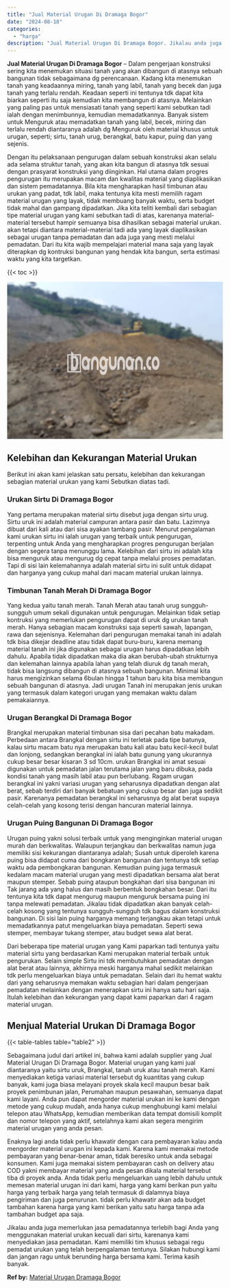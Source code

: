 ```yaml
---
title: "Jual Material Urugan Di Dramaga Bogor"
date: "2024-08-18"
categories: 
  - "harga"
description: "Jual Material Urugan Di Dramaga Bogor. Jikalau anda juga memerlukan jasa pemadatannya terlebih bagi Anda yang menggunakan material urukan kecuali dari sirtu,..."
---
```


**Jual Material Urugan Di Dramaga Bogor** – Dalam pengerjaan konstruksi sering kita menemukan situasi tanah yang akan dibangun di atasnya sebuah bangunan tidak sebagaimana dg perencanaan. Kadang kita menemukan tanah yang keadaannya miring, tanah yang labil, tanah yang becek dan juga tanah yang terlalu rendah. Keadaan seperti ini tentunya tdk dapat kita biarkan seperti itu saja kemudian kita membangun di atasnya. Melainkan yang paling pas untuk mensiasati tanah yang seperti kami sebutkan tadi ialah dengan menimbunnya, kemudian memadatkannya. Banyak sistem untuk Menguruk atau memadatkan tanah yang labil, becek, miring dan terlalu rendah diantaranya adalah dg Menguruk oleh material khusus untuk urugan, seperti; sirtu, tanah urug, berangkal, batu kapur, puing dan yang sejenis.

Dengan itu pelaksanaan pengurugan dalam sebuah konstruksi akan selalu ada selama struktur tanah, yang akan kita bangun di atasnya tdk sesuai dengan prasyarat konstruksi yang diinginkan. Hal utama dalam progres pengurugan itu merupakan macam dan kwalitas material yang diaplikasikan dan sistem pemadatannya. Bila kita mengharapkan hasil timbunan atau urukan yang padat, tdk labil, maka tentunya kita mesti memilih ragam material urugan yang layak, tidak membuang banyak waktu, serta budget tidak mahal dan gampang dipadatkan. Jika kita teliti kembali dari sebagian tipe material urugan yang kami sebutkan tadi di atas, karenanya material-material tersebut hampir semuanya bisa dihasilkan sebagai material urukan. akan tetapi diantara material-material tadi ada yang layak diaplikasikan sebagai urugan tanpa pemadatan dan ada juga yang mesti melalui pemadatan. Dari itu kita wajib mempelajari material mana saja yang layak diterapkan dg kontruksi bangunan yang hendak kita bangun, serta estimasi waktu yang kita targetkan.

{{< toc >}}

![Jual Material Urugan Di Dramaga Bogor](/images/jual-urugan-26.png)

## Kelebihan dan Kekurangan Material Urukan

Berikut ini akan kami jelaskan satu persatu, kelebihan dan kekurangan sebagian material urukan yang kami Sebutkan diatas tadi.

### Urukan Sirtu Di Dramaga Bogor

Yang pertama merupakan material sirtu disebut juga dengan sirtu urug. Sirtu uruk ini adalah material campuran antara pasir dan batu. Lazimnya dibuat dari kali atau dari sisa ayakan tambang pasir. Menurut pengalaman kami urukan sirtu ini ialah urugan yang terbaik untuk pengurugan, terpenting untuk Anda yang mengharapkan progres pengurugan berjalan dengan segera tanpa menunggu lama. Kelebihan dari sirtu ini adalah kita bisa menguruk atau mengurug dg cepat tanpa melalui proses pemadatan. Tapi di sisi lain kelemahannya adalah material sirtu ini sulit untuk didapat dan harganya yang cukup mahal dari macam material urukan lainnya.

### Timbunan Tanah Merah Di Dramaga Bogor

Yang kedua yaitu tanah merah. Tanah Merah atau tanah urug sungguh-sungguh umum sekali digunakan untuk pengurugan. Melainkan tidak setiap kontruksi yang memerlukan pengurugan dapat di uruk dg urukan tanah merah. Hanya sebagian macam konstruksi saja seperti sawah, lapangan, rawa dan sejenisnya. Kelemahan dari pengurugan memakai tanah ini adalah tdk bisa dikejar deadline atau tidak dapat buru-buru, karena memang material tanah ini jika digunakan sebagai urugan harus dipadatkan lebih dahulu. Apabila tidak dipadatkan maka dia akan berubah-ubah strukturnya dan kelemahan lainnya apabila lahan yang telah diuruk dg tanah merah, tidak bisa langsung dibangun di atasnya sebuah bangunan. Minimal kita harus mengizinkan selama 6bulan hingga 1 tahun baru kita bisa membangun sebuah bangunan di atasnya. Jadi urugan Tanah ini merupakan jenis urukan yang termasuk dalam kategori urugan yang memakan waktu dalam pemakaiannya.

### Urugan Berangkal Di Dramaga Bogor

Brangkal merupakan material timbunan sisa dari pecahan batu makadam. Perbedaan antara Brangkal dengan sirtu ini terletak pada tipe batunya, kalau sirtu macam batu nya merupakan batu kali atau batu kecil-kecil bulat dan lonjong, sedangkan berangkal ini ialah batu gunung yang ukurannya cukup besar besar kisaran 3 sd 10cm. urukan Brangkal ini amat sesuai digunakan untuk pemadatan jalan terutama jalan yang baru dibuka, pada kondisi tanah yang masih labil atau pun berlubang. Ragam urugan berangkal ini yakni variasi urugan yang seharusnya dipadatkan dengan alat berat, sebab terdiri dari banyak bebatuan yang cukup besar dan juga sedikit pasir. Karenanya pemadatan berangkal ini seharusnya dg alat berat supaya celah-celah yang kosong terisi dengan hancuran material lainnya.

### Urugan Puing Bangunan Di Dramaga Bogor

Urugan puing yakni solusi terbaik untuk yang menginginkan material urugan murah dan berkwalitas. Walaupun terjangkau dan berkwalitas namun juga memiliki sisi kekurangan diantaranya adalah; Susah untuk diperoleh karena puing bisa didapat cuma dari bongkaran bangunan dan tentunya tdk setiap waktu ada pembongkaran bangunan. Kemudian puing juga termasuk kedalam macam material urugan yang mesti dipadatkan bersama alat berat maupun stemper. Sebab puing ataupun bongkahan dari sisa bangunan ini Tak jarang ada yang halus dan masih berbentuk bongkahan besar. Dari itu tentunya kita tdk dapat mengurug maupun menguruk bersama puing ini tanpa melewati pemadatan. Jikalau tidak dipadatkan akan banyak celah-celah kosong yang tentunya sungguh-sungguh tdk bagus dalam konstruksi bangunan. Di sisi lain puing harganya memang terjangkau akan tetapi untuk memadatkannya patut mengeluarkan biaya pemadatan. Seperti sewa stemper, membayar tukang stemper, atau budget sewa alat berat.

Dari beberapa tipe material urugan yang Kami paparkan tadi tentunya yaitu material sirtu yang berdasarkan Kami merupakan material terbaik untuk pengurukan. Selain simple Sirtu ini tdk membutuhkan pemadatan dengan alat berat atau lainnya, akhirnya meski harganya mahal sedikit melainkan tdk perlu mengeluarkan biaya untuk pemadatan. Selain dari itu hemat waktu dari yang seharusnya memakan waktu sebagian hari dalam pengerjaan pemadatan melainkan dengan menerapkan sirtu ini hanya satu hari saja. Itulah kelebihan dan kekurangan yang dapat kami paparkan dari 4 ragam material urugan.

## Menjual Material Urukan Di Dramaga Bogor

{{< table-tables table="table2" >}}

Sebagaimana judul dari artikel ini, bahwa kami adalah supplier yang Jual Material Urugan Di Dramaga Bogor. Material urugan yang kami jual diantaranya yaitu sirtu uruk, Brangkal, tanah uruk atau tanah merah. Kami menyediakan ketiga variasi material tersebut dg kuantitas yang cukup banyak, kami juga biasa melayani proyek skala kecil maupun besar baik proyek penimbunan jalan, Perumahan maupun pesawahan, semuanya dapat kami layani. Anda pun dapat mengorder material urukan ini ke kami dengan metode yang cukup mudah, anda hanya cukup menghubungi kami melalui telepon atau WhatsApp, kemudian memberikan data tempat domisili komplit dan nomor telepon yang aktif, setelahnya kami akan segera mengirim material urugan yang anda pesan.

Enaknya lagi anda tidak perlu khawatir dengan cara pembayaran kalau anda mengorder material urugan ini kepada kami. Karena kami memakai metode pembayaran yang benar-benar aman, tidak beresiko untuk anda sebagai konsumen. Kami juga memakai sistem pembayaran cash on delivery atau COD yakni membayar material yang anda pesan dikala material tersebut tiba di proyek anda. Anda tidak perlu mengeluarkan uang lebih dahulu untuk memesan material urugan ini dari kami, harga yang kami berikan pun yaitu harga yang terbaik harga yang telah termasuk di dalamnya biaya pengiriman dan juga penurunan. tidak perlu khawatir akan ada budget tambahan karena harga yang kami berikan yaitu satu harga tanpa ada tambahan budget apa saja.

Jikalau anda juga memerlukan jasa pemadatannya terlebih bagi Anda yang menggunakan material urukan kecuali dari sirtu, karenanya kami menyediakan jasa pemadatan. Kami memiliki tim khusus sebagai regu pemadat urukan yang telah berpengalaman tentunya. Silakan hubungi kami dan jangan ragu untuk berunding harga bersama kami. Terima kasih banyak.

**Ref by:** [Material Urugan Dramaga Bogor](https://id.wikipedia.org/wiki/Material)
